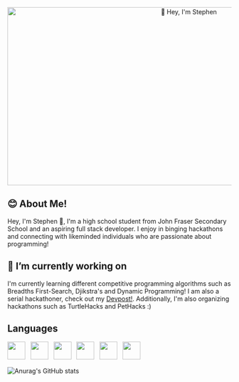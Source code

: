 <p align="center">
  <img width="800" height="400" object-fit="cover" src="https://wallpaperaccess.com/full/8094957.gif" alt="👋 Hey, I'm Stephen" title="👋 Hey, I'm Stephen"/>
</p>

## 😊 About Me! 
Hey, I'm Stephen 👋, I'm a high school student from John Fraser Secondary School and an aspiring full stack developer. I enjoy in binging hackathons and connecting with likeminded individuals who are passionate about programming!

## 🌱 I’m currently working on
I'm currently learning different competitive programming algorithms such as Breadths First-Search, Djikstra's and Dynamic Programming! I am also a serial hackathoner, check out my [Devpost!](https://devpost.com/StephenNi?ref_content=user-portfolio&ref_feature=portfolio&ref_medium=global-nav). Additionally, I'm also organizing hackathons such as TurtleHacks and PetHacks :)

## Languages
<img height=40 src="https://cdn.jsdelivr.net/gh/devicons/devicon/icons/c/c-original.svg" /> &nbsp;       <img height=40 src="https://cdn.jsdelivr.net/gh/devicons/devicon/icons/python/python-original.svg" />  &nbsp; <img height=40 src="https://cdn.jsdelivr.net/gh/devicons/devicon/icons/html5/html5-original.svg" />  &nbsp; <img height=40 src="https://cdn.jsdelivr.net/gh/devicons/devicon/icons/css3/css3-original.svg" />  &nbsp; <img height=40 src="https://cdn.jsdelivr.net/gh/devicons/devicon/icons/javascript/javascript-original.svg" /> &nbsp; <img height=40 src="https://cdn.jsdelivr.net/gh/devicons/devicon/icons/github/github-original.svg"/>  

![Anurag's GitHub stats](https://github-readme-stats.vercel.app/api?username=stephen-ics&count_private=true)

<!--
**stephen-ics/stephen-ics** is a ✨ _special_ ✨ repository because its `README.md` (this file) appears on your GitHub profile.

Here are some ideas to get you started:

- 🔭 I’m currently working on ...
- 🌱 I’m currently learning ...
- 👯 I’m looking to collaborate on ...
- 🤔 I’m looking for help with ...
- 💬 Ask me about ...
- 📫 How to reach me: ...
- 😄 Pronouns: ...
- ⚡ Fun fact: ...
-->
